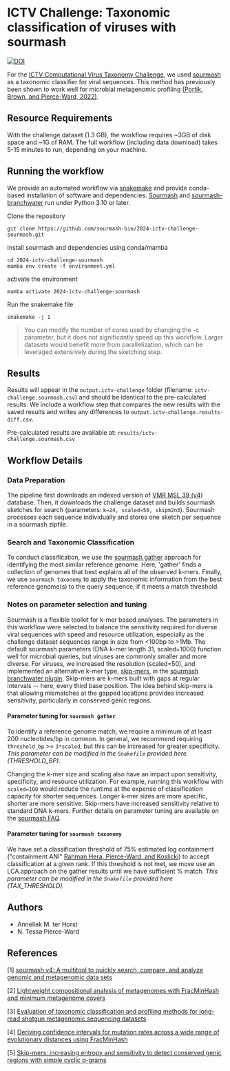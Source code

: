 # ICTV Challenge: Taxonomic classification of viruses with sourmash

[![DOI](https://zenodo.org/badge/909903061.svg)](https://doi.org/10.5281/zenodo.14583450)

For the [ICTV Computational Virus Taxonomy Challenge](https://ictv-vbeg.github.io/ICTV-TaxonomyChallenge/), we used [sourmash](https://github.com/sourmash-bio) as a taxonomic classifier for viral sequences. This method has previously been shown to work well for microbial metagenomic profiling [(Portik, Brown, and Pierce-Ward, 2022)](https://bmcbioinformatics.biomedcentral.com/articles/10.1186/s12859-022-05103-0).

## Resource Requirements
With the challenge dataset (1.3 GB), the workflow requires ~3GB of disk space and ~1G of RAM. The full workflow (including data download) takes 5-15 minutes to run, depending on your machine.

## Running the workflow

We provide an automated workflow via [snakemake](https://snakemake.readthedocs.io/en/stable/) and provide conda-based installation of software and dependencies. [Sourmash]([https:/](https://github.com/sourmash-bio/sourmash)/) and [sourmash-branchwater](https://github.com/sourmash-bio/sourmash_plugin_branchwater) run under Python 3.10 or later.

Clone the repository
```
git clone https://github.com/sourmash-bio/2024-ictv-challenge-sourmash.git
```
Install sourmash and dependencies using conda/mamba
```
cd 2024-ictv-challenge-sourmash
mamba env create -f environment.yml
```
activate the environment
```
mamba activate 2024-ictv-challenge-sourmash
```
Run the snakemake file

```
snakemake -j 1
```
> You can modify the number of cores used by changing the -c parameter, but
> it does not significantly speed up this workflow. Larger datasets would
> benefit more from parallelization, which can be leveraged extensively
> during the sketching step.

## Results
Results will appear in the `output.ictv-challenge` folder (filename: `ictv-challenge.sourmash.csv`) and should be identical to the pre-calculated results. We include a workflow step that compares the new results with the saved results and writes any differences to `output.ictv-challenge.results-diff.csv`.

Pre-calculated results are available at: `results/ictv-challenge.sourmash.csv`


## Workflow Details

### Data Preparation
The pipeline first downloads an indexed version of [VMR MSL 39 (v4)](https://ictv.global/vmr) database. Then, it downloads the challenge dataset and builds sourmash sketches for search (parameters: `k=24, scaled=50, skipm2n3`). Sourmash processes each sequence individually and stores one sketch per sequence in a sourmash zipfile.

### Search and Taxonomic Classification
To conduct classification, we use the [sourmash gather](https://sourmash.readthedocs.io/en/latest/classifying-signatures.html#analyzing-metagenomic-samples-with-gather) approach for identifying the most similar reference genome. Here, 'gather' finds a collection of genomes that best explains all of the observed k-mers. Finally, we use `sourmash taxonomy` to apply the taxonomic information from the best reference genome(s) to the query sequence, if it meets a match threshold.


### Notes on parameter selection and tuning

Sourmash is a flexible toolkit for k-mer based analyses. The parameters in this workflow were selected to balance the sensitivity required for diverse viral sequences with speed and resource utilization, especially as the challenge dataset sequences range in size from <100bp to >1Mb. The default sourmash parameters (DNA k-mer length 31, scaled=1000) function well for microbial queries, but viruses are commonly smaller and more diverse. For viruses, we increased the resolution (scaled=50), and implemented an alternative k-mer type, [skip-mers](https://www.biorxiv.org/content/10.1101/179960), in the [sourmash branchwater plugin](https://github.com/sourmash-bio/sourmash_plugin_branchwater). Skip-mers are k-mers built with gaps at regular intervals -- here, every third base position. The idea behind skip-mers is that allowing mismatches at the gapped locations provides increased sensitivity, particularly in conserved genic regions.

#### Parameter tuning for `sourmash gather`
To identify a reference genome match, we require a minimum of at least 200 nucleotides/bp in common. In general, we recommend requiring `threshold_bp` >= `3*scaled`, but this can be increased for greater specificity. *This parameter can be modified in the `Snakefile` provided here (THRESHOLD_BP).*

Changing the k-mer size and scaling also have an impact upon sensitivity, specificity, and resource utilization. For example, running this workflow with `scaled=100` would reduce the runtime at the expense of classification capacity for shorter sequences. Longer k-mer sizes are more specific, shorter are more sensitive. Skip-mers have increased sensitivity relative to standard DNA k-mers. Further details on parameter tuning are available on the [sourmash FAQ](https://sourmash.readthedocs.io/en/latest/faq.html).


#### Parameter tuning for `sourmash taxonomy`
We have set a classification threshold of 75% estimated log containment ("containment ANI" [Rahman Hera, Pierce-Ward, and Koslicki](https://pubmed.ncbi.nlm.nih.gov/37344105/)) to accept classification at a given rank. If this threshold is not met, we move use an LCA approach on the gather results until we have sufficient % match. *This parameter can be modified in the `Snakefile` provided here (TAX_THRESHOLD).*

## Authors
- Anneliek M. ter Horst
- N. Tessa Pierce-Ward

## References

[1] [sourmash v4: A multitool to quickly search, compare, and analyze genomic and metagenomic data sets](https://joss.theoj.org/papers/10.21105/joss.06830)

[2] [Lightweight compositional analysis of metagenomes with FracMinHash and minimum metagenome covers](https://www.biorxiv.org/content/10.1101/2022.01.11.475838v2)

[3] [Evaluation of taxonomic classification and profiling methods for long-read shotgun metagenomic sequencing datasets](https://bmcbioinformatics.biomedcentral.com/articles/10.1186/s12859-022-05103-0)

[4] [Deriving confidence intervals for mutation rates across a wide range of evolutionary distances using FracMinHash](https://pubmed.ncbi.nlm.nih.gov/37344105/)

[5] [Skip-mers: increasing entropy and sensitivity to detect conserved genic regions with simple cyclic q-grams](https://www.biorxiv.org/content/10.1101/179960v2)

